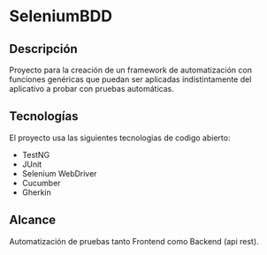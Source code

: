 # SeleniumBDD
## Descripción
Proyecto para la creación de un framework de automatización con funciones genéricas que puedan ser aplicadas indistintamente del aplicativo a probar con pruebas automáticas.

## Tecnologías
El proyecto usa las siguientes tecnologias de codigo abierto:
- TestNG
- JUnit
- Selenium WebDriver
- Cucumber
- Gherkin

## Alcance
Automatización de pruebas tanto Frontend como Backend (api rest).


